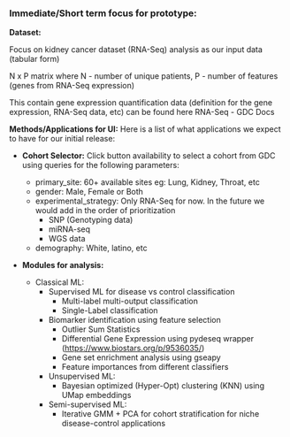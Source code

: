 ### Immediate/Short term focus for prototype:
**Dataset:**

Focus on kidney cancer dataset (RNA-Seq) analysis  as our input data (tabular form) 

N x P matrix where N - number of unique patients, P - number of features (genes from RNA-Seq expression)

This contain gene expression quantification data (definition for the gene expression, RNA-Seq data, etc) can be found here RNA-Seq - GDC Docs 

**Methods/Applications for UI:** Here is a list of what applications we expect to have for our initial release:

- **Cohort Selector:** Click button availability to select a cohort from GDC using queries for the following parameters:
  - primary_site: 60+ available sites eg: Lung, Kidney, Throat, etc
  - gender: Male, Female or Both
  - experimental_strategy: Only RNA-Seq for now. In the future we would add in the order of prioritization  
    - SNP (Genotyping data)
    - miRNA-seq 
    - WGS data
  - demography: White, latino, etc 

- **Modules for analysis:**
  - Classical ML: 
    - Supervised ML for disease vs control classification 
      - Multi-label multi-output classification 
      - Single-Label classification 
    - Biomarker identification using feature selection
      - Outlier Sum Statistics 
      - Differential Gene Expression using pydeseq wrapper (https://www.biostars.org/p/9536035/)
      - Gene set enrichment analysis using gseapy 
      - Feature importances from different classifiers 
    - Unsupervised ML:
      - Bayesian optimized (Hyper-Opt) clustering (KNN) using UMap embeddings
    - Semi-supervised ML:
      - Iterative GMM + PCA for cohort stratification for niche disease-control applications 